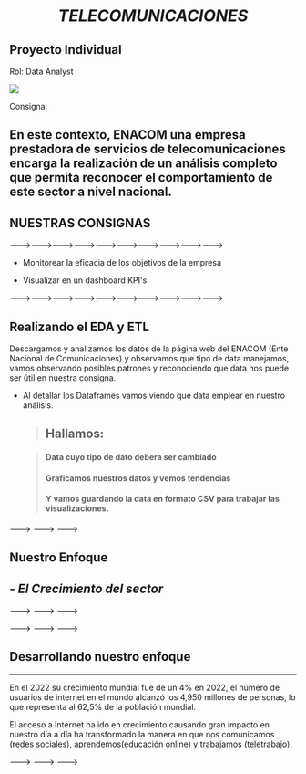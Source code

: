 # <center>***TELECOMUNICACIONES*** </center>

## Proyecto Individual

Rol: Data Analyst

![](https://www.bsebti.com/blog/wp-content/uploads/2022/03/DABI-816x434.jpg)


Consigna: 
 
En este contexto, ENACOM una empresa prestadora de servicios de telecomunicaciones encarga la realización de un análisis completo que permita reconocer el comportamiento de este sector a nivel nacional. 
 ---


## NUESTRAS CONSIGNAS

--->--->--->--->--->--->--->--->--->--->

 - Monitorear la eficacia de los objetivos de la empresa

 - Visualizar en un dashboard KPI's 

 

--->--->--->--->--->--->--->--->--->--->

## Realizando el EDA y ETL

 Descargamos y analizamos los datos de la página web del ENACOM (Ente Nacional de Comunicaciones) y observamos que tipo de data manejamos, vamos observando posibles patrones y reconociendo que data nos puede ser útil en nuestra consigna.

  
 - Al detallar los Dataframes vamos viendo que data emplear en nuestro análisis.

    > ## Hallamos:
    
    > #### Data cuyo tipo de dato debera ser cambiado 
    > #### Graficamos nuestros datos y vemos tendencias
    > #### Y vamos guardando la data en formato CSV para trabajar las visualizaciones.
    >
--->
 --->
  --->
    

## Nuestro Enfoque


## - *El Crecimiento del sector*

--->
 --->
  --->




--->
 --->
  --->

## Desarrollando nuestro enfoque

---
 En el 2022 su crecimiento mundial fue de un 4% en 2022, el número de usuarios de
 internet en el mundo alcanzó los 4,950 millones de personas, lo que representa al 62,5% de la población mundial.

 El acceso a Internet ha ido en crecimiento causando gran impacto en nuestro día  a día
ha transformado la manera en que nos comunicamos (redes sociales), 
aprendemos(educación online) y trabajamos (teletrabajo). 




--->
 --->
  --->

 


